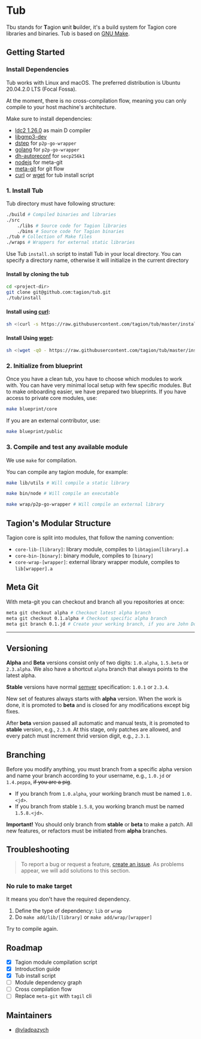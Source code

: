 # Tub

Tbu stands for **T**agion **u**nit **b**uilder, it's a build system for Tagion core libraries and binaries. Tub is based on [GNU Make](https://www.gnu.org/software/make/).

<!-- You can use [Tagil](https://github.com/tagion/tagil) for better developer experience. -->

## Getting Started

### Install Dependencies

Tub works with Linux and macOS. The preferred distribution is Ubuntu 20.04.2.0 LTS (Focal Fossa).

At the moment, there is no cross-compilation flow, meaning you can only compile to your host machine's architecture.

Make sure to install dependencies:

- [ldc2 1.26.0](https://github.com/ldc-developers/ldc/releases/tag/v1.26.0) as main D compiler
- [libgmp3-dev](https://packages.ubuntu.com/bionic/libgmp3-dev)
- [dstep](https://github.com/jacob-carlborg/dstep) for `p2p-go-wrapper`
- [golang](https://golang.org/doc/install#download) for `p2p-go-wrapper`
- [dh-autoreconf](https://packages.ubuntu.com/bionic/dh-autoreconf) for `secp256k1`
- [nodejs](https://packages.ubuntu.com/bionic/libgmp3-dev) for meta-git
- [meta-git](https://github.com/mateodelnorte/meta-git) for git flow
- [curl](https://curl.se/) or [wget](https://www.gnu.org/software/wget/) for tub install script

### 1. Install Tub
Tub directory must have following structure:
```bash
./build # Compiled binaries and libraries
./src
    ./libs # Source code for Tagion libraries
    ./bins # Source code for Tagion binaries
./tub # Collection of Make files
./wraps # Wrappers for external static libraries
```

Use Tub `install.sh` script to install Tub in your local directory. You can specify a directory name, otherwise it will initialize in the current directory

#### Install by cloning the tub
```bash
cd <project-dir>
git clone git@github.com:tagion/tub.git
./tub/install
```

#### Install using [curl](https://curl.se/):
```bash
sh <(curl -s https://raw.githubusercontent.com/tagion/tub/master/install) project
```

#### Install Using [wget](https://www.gnu.org/software/wget/):
```bash
sh <(wget -qO - https://raw.githubusercontent.com/tagion/tub/master/install) project
```

### 2. Initialize from blueprint

Once you have a clean tub, you have to choose which modules to work with. You can have very minimal local setup with few specific modules. But to make onboarding easier, we have prepared two blueprints. If you have access to private core modules, use:

```bash
make blueprint/core
```

If you are an external contributor, use:

```bash
make blueprint/public
```

### 3. Compile and test any available module

We use `make` for compilation. 

You can compile any tagion module, for example:

```bash
make lib/utils # Will compile a static library

make bin/node # Will compile an executable

make wrap/p2p-go-wrapper # Will compile an external library
```


## Tagion's Modular Structure

Tagion core is split into modules, that follow the naming convention:

- `core-lib-[library]`: library module, compiles to `libtagion[library].a`
- `core-bin-[binary]`: binary module, compiles to `[binary]`
- `core-wrap-[wrapper]`: external library wrapper module, compiles to `lib[wrapper].a`

## Meta Git

With meta-git you can checkout and branch all you repositories at once:

```bash
meta git checkout alpha # Checkout latest alpha branch
meta git checkout 0.1.alpha # Checkout specific alpha branch
meta git branch 0.1.jd # Create your working branch, if you are John Dorian
```

---

## Versioning

**Alpha** and **Beta** versions consist only of two digits: `1.0.alpha`, `1.5.beta` or `2.3.alpha`. We also have a shortcut `alpha` branch that always points to the latest alpha.

**Stable** versions have normal [semver](https://semver.org/) specification: `1.0.1` or `2.3.4`.

New set of features always starts with **alpha** version. When the work is done, it is promoted to **beta** and is closed for any modifications except big fixes.

After **beta** version passed all automatic and manual tests, it is promoted to **stable** version, e.g., `2.3.0`. At this stage, only patches are allowed, and every patch must increment thrid version digit, e.g., `2.3.1`.

## Branching

Before you modify anything, you must branch from a specific alpha version and name your branch according to your username, e.g., `1.0.jd` or `1.4.peppa`, ~~if you are a pig~~.

- If you branch from `1.0.alpha`, your working branch must be named `1.0.<jd>`.
- If you branch from stable `1.5.8`, you working branch must be named `1.5.8.<jd>`.

**Important!** You should only branch from **stable** or **beta** to make a patch. All new features, or refactors must be initiated from **alpha** branches.

## Troubleshooting

> To report a bug or request a feature, [create an issue](https://github.com/tagion/tub/issues/new). As problems appear, we will add solutions to this section.

### No rule to make target

It means you don't have the required dependency.

1. Define the type of dependency: `lib` or `wrap`
1. Do `make add/lib/[library]` or `make add/wrap/[wrapper]`

Try to compile again.

## Roadmap

- [x] Tagion module compilation script
- [x] Introduction guide
- [x] Tub install script
- [ ] Module dependency graph
- [ ] Cross compilation flow
- [ ] Replace `meta-git` with `tagil` cli

## Maintainers

- [@vladpazych](https://github.com/vladpazych)
